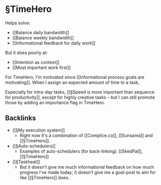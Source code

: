 # §TimeHero
Helps solve:
* [[Balance daily bandwidth]]
* [[Balance weekly bandwidth]]
* [[Informational feedback for daily work]]

But it does poorly at:
* [[Intention as context]]
* [[Most important work first]]

For TimeHero, I'm motivated since [[Informational process goals are motivating]]. When I assign an expected amount of time to a task, 

Especially for intra-day tasks, [[§Speed is more important than sequence for productivity]], except for highly creative tasks – but I can still promote those by adding an importance flag in TimeHero.

## Backlinks
* [[§My execution system]]
	* Right now it's a combination of [[Complice.co]], [[Sunsama]] and [[§TimeHero]].
* [[§Auto-schedulers]]
	* Examples of auto-schedulers (for back-linking): [[SkedPal]], [[§TimeHero]]
* [[§Taskheat]]
	* But it doesn’t give me much informational feedback on how much progress I’ve made today; it doesn’t give me a goal-post to aim for like [[§TimeHero]] does.

<!-- #Life -->

<!-- {BearID:AEAF7783-0238-44AC-91AC-FE0A5C40D33C-484-00000072D7F3A9EB} -->
